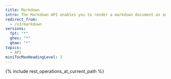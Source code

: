 ```yaml
---
title: Markdown
intro: The Markdown API enables you to render a markdown document as an HTML page or as raw text.
redirect_from:
  - /v3/markdown
versions:
  fpt: "*"
  ghes: "*"
  ghae: "*"
topics:
  - API
miniTocMaxHeadingLevel: 3
---
```


{% include rest_operations_at_current_path %}
